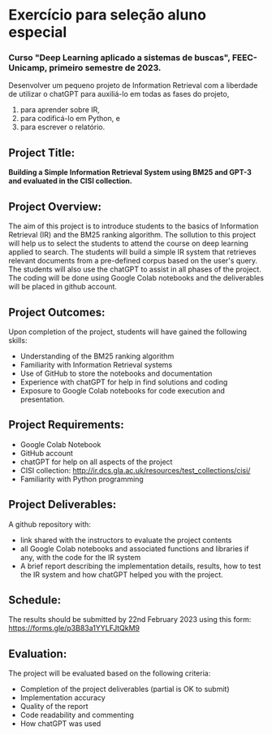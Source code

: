 # Exercício para seleção aluno especial
### Curso "Deep Learning aplicado a sistemas de buscas", FEEC-Unicamp, primeiro semestre de 2023.

Desenvolver um pequeno projeto de Information Retrieval com a liberdade de utilizar o chatGPT para auxiliá-lo em todas as fases do projeto, 
1. para aprender sobre IR, 
2. para codificá-lo em Python, e 
3. para escrever o relatório.

## Project Title: 
**Building a Simple Information Retrieval System using BM25 and GPT-3 and evaluated in the CISI collection.**

## Project Overview:
The aim of this project is to introduce students to the basics of Information Retrieval (IR) and the BM25 ranking algorithm. The sollution to this project will help us to select the students to attend the course on deep learning applied to search. The students will build a simple IR system that retrieves relevant documents from a pre-defined corpus based on the user's query. The students will also use the chatGPT to assist in all phases of the project. The coding will be done using Google Colab notebooks and the deliverables will be placed in github account.

## Project Outcomes:
Upon completion of the project, students will have gained the following skills:

- Understanding of the BM25 ranking algorithm
- Familiarity with Information Retrieval systems
- Use of GitHub to store the notebooks and documentation
- Experience with chatGPT for help in find solutions and coding
- Exposure to Google Colab notebooks for code execution and presentation.

## Project Requirements:

- Google Colab Notebook
- GitHub account
- chatGPT for help on all aspects of the project
- CISI collection: http://ir.dcs.gla.ac.uk/resources/test_collections/cisi/
- Familiarity with Python programming

## Project Deliverables:

A github repository with:
- link shared with the instructors to evaluate the project contents
- all Google Colab notebooks and associated functions and libraries if any, with the code for the IR system
- A brief report describing the implementation details, results, how to test the IR system and how chatGPT helped you with the project.

## Schedule:

The results should be submitted by 22nd February 2023 using this form: https://forms.gle/p3B83a1YYLFJtQkM9 


## Evaluation:

The project will be evaluated based on the following criteria:

- Completion of the project deliverables (partial is OK to submit)
- Implementation accuracy
- Quality of the report
- Code readability and commenting
- How chatGPT was used
